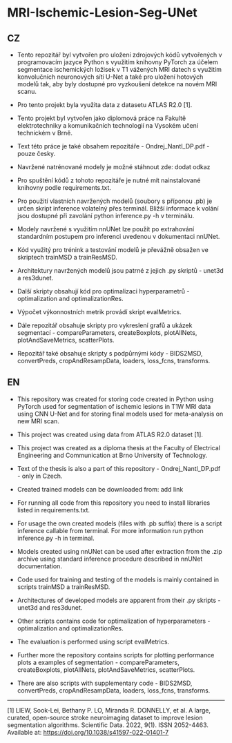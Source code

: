 # MRI-Ischemic-Lesion-Seg-UNet

##  CZ
* Tento repozitář byl vytvořen pro uložení zdrojových kódů vytvořených v programovacím jazyce Python s využitím 
  knihovny PyTorch za účelem segmentace ischemických ložisek v T1 vážených MRI datech s využitím konvolučních 
  neuronových sítí U-Net a také pro uložení hotových modelů tak, aby byly dostupné pro vyzkoušení detekce na novém
  MRI scanu.
  
* Pro tento projekt byla využita data z datasetu ATLAS R2.0 [1].

* Tento projekt byl vytvořen jako diplomová práce na Fakultě elektrotechniky a komunikačních technologií na Vysokém
  učení technickém v Brně. 

* Text této práce je také obsahem repozitáře - Ondrej_Nantl_DP.pdf - pouze česky.

* Navržené natrénované modely je možné stáhnout zde: dodat odkaz

* Pro spuštění kódů z tohoto repozitáře je nutné mít nainstalované knihovny podle requirements.txt.

* Pro použití vlastních navržených modelů (soubory s příponou .pb) je určen skript inference volatelný přes terminál. 
  Bližší informace k volání jsou dostupné při zavolání python inference.py -h v terminálu.

* Modely navržené s využitím nnUNet lze použít po extrahování standardním postupem pro inferenci uvedenou v dokumentaci
  nnUNet.

* Kód využitý pro trénink a testování modelů je převážně obsažen ve skriptech trainMSD a trainResMSD.

* Architektury navržených modelů jsou patrné z jejich .py skriptů - unet3d a res3dunet.

* Další skripty obsahují kód pro optimalizaci hyperparametrů - optimalization and optimalizationRes.

* Výpočet výkonnostních metrik provádí skript evalMetrics.

* Dále repozitář obsahuje skripty pro vykreslení grafů a ukázek segmentací - compareParameters, createBoxplots,
  plotAllNets, plotAndSaveMetrics, scatterPlots.

* Repozitář také obsahuje skripty s podpůrnými kódy - BIDS2MSD, convertPreds, cropAndResampData, loaders, 
  loss_fcns, transforms.

## EN
* This repository was created for storing code created in Python using PyTorch used for segmentation of ischemic 
  lesions in T1W MRI data using CNN U-Net and for storing final models used for meta-analysis on new MRI scan.
  
* This project was created using data from ATLAS R2.0 dataset [1].

* This project was created as a diploma thesis at the Faculty of Electrical Engineering and Communication at Brno
  University of Technology.

* Text of the thesis is also a part of this repository - Ondrej_Nantl_DP.pdf - only in Czech.

* Created trained models can be downloaded from: add link

* For running all code from this repository you need to install libraries listed in requirements.txt.

* For usage the own created models (files with .pb suffix) there is a script inference callable from terminal. 
  For more information run python inference.py -h in terminal.

* Models created using nnUNet can be used after extraction from the .zip archive using standard inference procedure 
  described in nnUNet documentation.

* Code used for training and testing of the models is mainly contained in scripts trainMSD a trainResMSD.

* Architectures of developed models are apparent from their .py skripts - unet3d and res3dunet.

* Other scripts contains code for optimalization of hyperparameters - optimalization and optimalizationRes.

* The evaluation is performed using script evalMetrics.

* Further more the repository contains scripts for plotting performance plots a examples of 
  segmentation - compareParameters, createBoxplots, plotAllNets, plotAndSaveMetrics, scatterPlots.

* There are also scripts with supplementary code - BIDS2MSD, convertPreds, cropAndResampData, loaders, 
  loss_fcns, transforms. 
--------
[1] LIEW, Sook-Lei, Bethany P. LO, Miranda R. DONNELLY, et al. A large, curated, open-source stroke neuroimaging dataset to improve lesion segmentation algorithms. Scientific Data. 2022, 9(1). ISSN 2052-4463. Available at: https://doi.org/10.1038/s41597-022-01401-7
